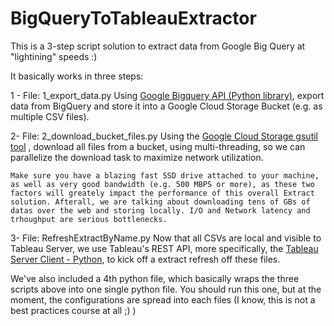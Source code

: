 # BigQueryToTableauExtractor

This is a 3-step script solution to extract data from Google Big Query at "lightining" speeds :)

It basically works in three steps:

1 - File: 1_export_data.py
    Using [Google Bigquery API (Python library)](https://cloud.google.com/bigquery/docs/quickstarts/quickstart-client-libraries), export data from BigQuery and store it into a Google Cloud Storage Bucket (e.g. as multiple CSV files).

2- File: 2_download_bucket_files.py
    Using the [Google Cloud Storage gsutil tool](https://cloud.google.com/storage/docs/gsutil) , download all files from a bucket, using multi-threading, so we can parallelize the download task to maximize network utilization. 

    Make sure you have a blazing fast SSD drive attached to your machine, as well as very good bandwidth (e.g. 500 MBPS or more), as these two factors will greately impact the performance of this overall Extract solution. Afterall, we are talking about downloading tens of GBs of datas over the web and storing locally. I/O and Network latency and trhoughput are serious bottlenecks.

3- File: RefreshExtractByName.py
    Now that all CSVs are local and visible to Tableau Server, we use Tableau's REST API, more specifically, the [Tableau Server Client - Python](https://tableau.github.io/server-client-python/#), to kick off a extract refresh off these files.

We've also included a 4th python file, which basically wraps the three scripts above into one single python file. You should run this one, but at the moment, the configurations are spread into each files (I know, this is not a best practices course at all ;) )
